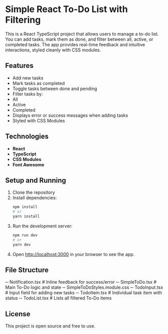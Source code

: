 # Simple React To-Do List with Filtering

This is a React TypeScript project that allows users to manage a to-do list. You can add tasks, mark them as done, and filter between all, active, or completed tasks. The app provides real-time feedback and intuitive interactions, styled cleanly with CSS modules.


## Features
-  Add new tasks
-  Mark tasks as completed
-  Toggle tasks between done and pending
-  Filter tasks by:
  - All
  - Active
  - Completed
-  Displays error or success messages when adding tasks
-  Styled with CSS Modules

## Technologies

- **React**
- **TypeScript**
- **CSS Modules**
- **Font Awesome** 

## Setup and Running

1. Clone the repository
2. Install dependencies:
   ```bash
   npm install
   # or
   yarn install
   ```
3. Run the development server:
   ```bash
   npm run dev
   # or
   yarn dev
   ```
4. Open [http://localhost:3000](http://localhost:3000) in your browser to see the app.

## File Structure

─ Notification.tsx        # Inline feedback for success/error
─ SimpleToDo.tsx          # Main To-Do logic and state
─ SimpleToDoStyles.module.css
─ TodoInput.tsx           # Input field for adding new tasks
─ TodoItem.tsx            # Individual task item with status
─ TodoList.tsx            # Lists all filtered To-Do items


## License

This project is open source and free to use.
